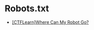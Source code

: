 # Robots.txt
- [[CTFLearn]Where Can My Robot Go?](https://ctflearn.com/index.php?action=find_problem_details&problem_id=107)